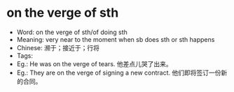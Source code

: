 # on the verge of sth

- Word: on the verge of sth/of doing sth
- Meaning: very near to the moment when sb does sth or sth happens
- Chinese: 濒于；接近于；行将
- Tags: 
- Eg.: He was on the verge of tears. 他差点儿哭了出来。
- Eg.: They are on the verge of signing a new contract. 他们即将签订一份新的合同。
